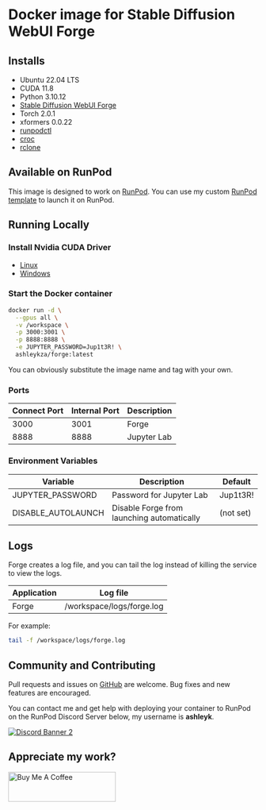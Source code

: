 # Docker image for Stable Diffusion WebUI Forge

## Installs

* Ubuntu 22.04 LTS
* CUDA 11.8
* Python 3.10.12
* [Stable Diffusion WebUI Forge](
  https://github.com/lllyasviel/stable-diffusion-webui-forge)
* Torch 2.0.1
* xformers 0.0.22
* [runpodctl](https://github.com/runpod/runpodctl)
* [croc](https://github.com/schollz/croc)
* [rclone](https://rclone.org/)

## Available on RunPod

This image is designed to work on [RunPod](https://runpod.io?ref=2xxro4sy).
You can use my custom [RunPod template](
https://runpod.io/gsc?template=ileyo7dtpj&ref=2xxro4sy)
to launch it on RunPod.

## Running Locally

### Install Nvidia CUDA Driver

- [Linux](https://docs.nvidia.com/cuda/cuda-installation-guide-linux/index.html)
- [Windows](https://docs.nvidia.com/cuda/cuda-installation-guide-microsoft-windows/index.html)

### Start the Docker container

```bash
docker run -d \
  --gpus all \
  -v /workspace \
  -p 3000:3001 \
  -p 8888:8888 \
  -e JUPYTER_PASSWORD=Jup1t3R! \
  ashleykza/forge:latest
```

You can obviously substitute the image name and tag with your own.

### Ports

| Connect Port | Internal Port | Description |
|--------------|---------------|-------------|
| 3000         | 3001          | Forge       |
| 8888         | 8888          | Jupyter Lab |

### Environment Variables

| Variable           | Description                                | Default   |
|--------------------|--------------------------------------------|-----------|
| JUPYTER_PASSWORD   | Password for Jupyter Lab                   | Jup1t3R!  |
| DISABLE_AUTOLAUNCH | Disable Forge from launching automatically | (not set) |

## Logs

Forge creates a log file, and you can tail the log instead of
killing the service to view the logs.

| Application | Log file                  |
|-------------|---------------------------|
| Forge       | /workspace/logs/forge.log |

For example:

```bash
tail -f /workspace/logs/forge.log
```

## Community and Contributing

Pull requests and issues on [GitHub](https://github.com/ashleykleynhans/forge-docker)
are welcome. Bug fixes and new features are encouraged.

You can contact me and get help with deploying your container
to RunPod on the RunPod Discord Server below,
my username is **ashleyk**.

<a target="_blank" href="https://discord.gg/pJ3P2DbUUq">![Discord Banner 2](https://discordapp.com/api/guilds/912829806415085598/widget.png?style=banner2)</a>

## Appreciate my work?

<a href="https://www.buymeacoffee.com/ashleyk" target="_blank"><img src="https://cdn.buymeacoffee.com/buttons/v2/default-yellow.png" alt="Buy Me A Coffee" style="height: 60px !important;width: 217px !important;" ></a>

